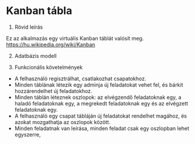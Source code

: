 # Kanban tábla

1. Rövid leírás

Ez az alkalmazás egy virtuális Kanban táblát valósít meg. https://hu.wikipedia.org/wiki/Kanban

2. Adatbázis modell

3. Funkcionális követelmények

* A felhasználó regisztrálhat, csatlakozhat csapatokhoz.
* Minden táblának létezik egy adminja új feladatokat vehet fel, és bárkit hozzárendelhet új feladatokhoz.
* Minden táblán léteznek  oszlopok: az elvégzendő feladatoknak egy, a haladó feladatoknak egy, a megrekedt feladatoknak egy és az elvégzett feladatoknak egy.
* A felhasználó egy csapat tábláján új feladatokat rendelhet magához, és azokat mozgathatja az oszlopok között.
* Minden feladatnak van leírása, minden feladat csak egy oszlopban lehet egyszerre, 

